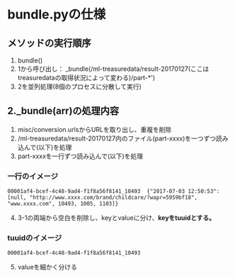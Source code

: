 # bundle.pyの仕様  
## メソッドの実行順序  
1. bundle()  
2. 1から呼び出し： _bundle(/ml-treasuredata/result-20170127(ここはtreasuredataの取得状況によって変わる)/part-*')  
3. 2を並列処理(8個のプロセスに分散して実行)

## 2._bundle(arr)の処理内容  
1. misc/conversion.urlsからURLを取り出し、重複を削除
2. /ml-treasuredata/result-20170127内のファイル(part-xxxx)を一つずつ読み込んで(以下)を処理  
3. part-xxxxを一行ずつ読み込んで(以下)を処理  
### 一行のイメージ  
```
00001af4-bcef-4c48-9ad4-f1f8a56f8141_10493  {"2017-07-03 12:50:53": [null, "http://www.xxxx.com/brand/childcare/?wapr=5959bf18", "www.xxxx.com", 10493, 1005, 1103]}
```
4. 3-1の両端から空白を削除し、keyとvalueに分け、**keyをtuuidとする。**  
### tuuidのイメージ  
```
00001af4-bcef-4c48-9ad4-f1f8a56f8141_10493
```
5. valueを細かく分ける  
